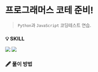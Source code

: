 
<!--![header](https://capsule-render.vercel.app/api?type=wave&color=auto&height=200&section=header&text=&fontSize=20)-->


# 프로그래머스 코테 준비!
>`Python`과 `JavaScript` 코딩테스트 연습.


### 💡 SKILL
<img src="https://img.shields.io/badge/JavaScript-{배경 색깔}?style={스타일}&logo=javascript&logoColor={로고 색깔}"/>  <img src="https://img.shields.io/badge/Python-pink?style={스타일}&logo=python&logoColor={로고 색깔}"/>



### 🖋 풀이 방법
